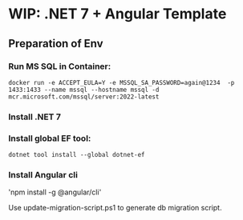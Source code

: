 # WIP: .NET 7 + Angular Template 

## Preparation of Env

### Run MS SQL in Container:

`docker run -e ACCEPT_EULA=Y -e MSSQL_SA_PASSWORD=again@1234  -p 1433:1433 --name mssql --hostname mssql -d   mcr.microsoft.com/mssql/server:2022-latest`

### Install .NET 7

### Install global EF tool:

`dotnet tool install --global dotnet-ef`

### Install Angular cli

'npm install -g @angular/cli'

Use update-migration-script.ps1 to generate db migration script.